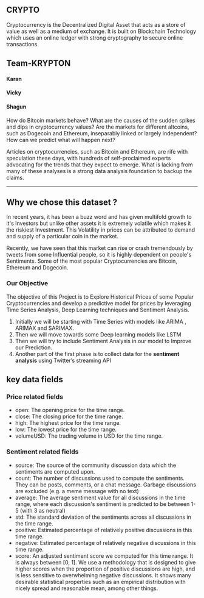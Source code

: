 ## CRYPTO
Cryptocurrency is the Decentralized Digital Asset that acts as a store of value as well as a medium of exchange.
It is built on Blockchain Technology which  uses an online ledger with strong cryptography to secure online transactions.

## Team-KRYPTON
#### Karan
#### Vicky
#### Shagun
 How do Bitcoin markets behave? What are the causes of the sudden spikes and dips in cryptocurrency values? Are the markets for different altcoins, such as Dogecoin and Ethereum, inseparably linked or largely independent? How can we predict what will happen next?

Articles on cryptocurrencies, such as Bitcoin and Ethereum, are rife with speculation these days, with hundreds of self-proclaimed experts advocating for the trends that they expect to emerge. What is lacking from many of these analyses is a strong data analysis foundation to backup the claims.


***

## Why we chose this dataset ? 

In recent years, it has been a buzz word and has given multifold growth to it's Investors but unlike other assets it is extremely volatile which makes it the riskiest Investment. This Volatility in prices can be attributed to demand and supply  of a particular coin in the market.

Recently, we have seen that this market can rise or crash tremendously by tweets from some Influential people, so it is highly dependent on people's Sentiments. Some of the most popular Cryptocurrencies are Bitcoin, Ethereum and Dogecoin. 


### Our Objective 

The objective of this Project is to Explore Historical Prices of some Popular Cryptocurrencies and  develop a predictive  model for prices by leveraging Time Series Analysis, Deep Learning techniques and Sentiment Analysis. 

1. Initially we will be   starting with Time Series with models like ARIMA , ARIMAX and SARIMAX.
2. Then we will move towards some Deep learning models like LSTM
3. Then we will try to include Sentiment Analysis in our model to Improve our Prediction.
4. Another part of the first phase is  to collect data for the **sentiment analysis** using Twitter’s
streaming API

## key data fields

### Price related fields

- open: The opening price for the time range.
- close: The closing price for the time range.
- high: The highest price for the time range.
- low: The lowest price for the time range.
- volumeUSD: The trading volume in USD for the time range.
### Sentiment related fields

- source: The source of the community discussion data which the sentiments are computed upon.
- count: The number of discussions used to compute the sentiments. They can be posts, comments, or a chat message. Garbage discussions are excluded (e.g. a meme message with no text)
- average: The average sentiment value for all discussions in the time range, where each discussion's sentiment is predicted to be between 1-5 (with 3 as neutral)
- std: The standard deviation of the sentiments across all discussions in the time range.
- positive: Estimated percentage of relatively positive discussions in this time range.
- negative: Estimated percentage of relatively negative discussions in this time range.
- score: An adjusted sentiment score we computed for this time range. It is always between [0, 1]. We use a methodology that is designed to give higher scores when the proportion of positive discussions are high, and is less sensitive to overwhelming negative discussions. It shows many desirable statistical properties such as an empirical distribution with nicely spread and reasonable mean, among other things.

